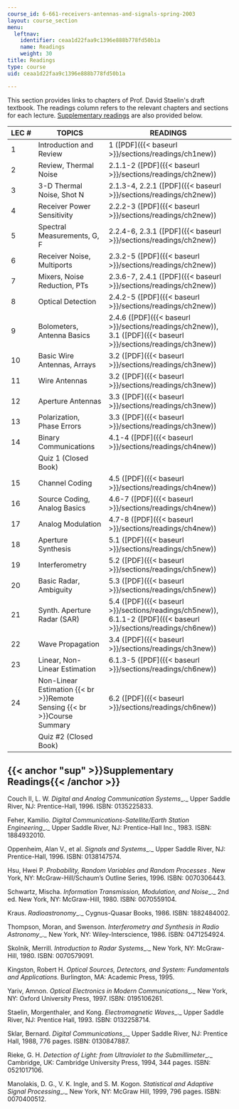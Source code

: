 ```yaml
---
course_id: 6-661-receivers-antennas-and-signals-spring-2003
layout: course_section
menu:
  leftnav:
    identifier: ceaa1d22faa9c1396e888b778fd50b1a
    name: Readings
    weight: 30
title: Readings
type: course
uid: ceaa1d22faa9c1396e888b778fd50b1a

---
```


This section provides links to chapters of Prof. David Staelin's draft textbook. The readings column refers to the relevant chapters and sections for each lecture. [Supplementary readings](#sup) are also provided below.

| LEC # | TOPICS | READINGS |
| --- | --- | --- |
| 1 | Introduction and Review | 1 ([PDF]({{< baseurl >}}/sections/readings/ch1new)) |
| 2 | Review, Thermal Noise | 2.1.1-2 ([PDF]({{< baseurl >}}/sections/readings/ch2new)) |
| 3 | 3-D Thermal Noise, Shot N | 2.1.3-4, 2.2.1 ([PDF]({{< baseurl >}}/sections/readings/ch2new)) |
| 4 | Receiver Power Sensitivity | 2.2.2-3 ([PDF]({{< baseurl >}}/sections/readings/ch2new)) |
| 5 | Spectral Measurements, G, F | 2.2.4-6, 2.3.1 ([PDF]({{< baseurl >}}/sections/readings/ch2new)) |
| 6 | Receiver Noise, Multiports | 2.3.2-5 ([PDF]({{< baseurl >}}/sections/readings/ch2new)) |
| 7 | Mixers, Noise Reduction, PTs | 2.3.6-7, 2.4.1 ([PDF]({{< baseurl >}}/sections/readings/ch2new)) |
| 8 | Optical Detection | 2.4.2-5 ([PDF]({{< baseurl >}}/sections/readings/ch2new)) |
| 9 | Bolometers, Antenna Basics | 2.4.6 ([PDF]({{< baseurl >}}/sections/readings/ch2new)), 3.1 ([PDF]({{< baseurl >}}/sections/readings/ch3new)) |
| 10 | Basic Wire Antennas, Arrays | 3.2 ([PDF]({{< baseurl >}}/sections/readings/ch3new)) |
| 11 | Wire Antennas | 3.2 ([PDF]({{< baseurl >}}/sections/readings/ch3new)) |
| 12 | Aperture Antennas | 3.3 ([PDF]({{< baseurl >}}/sections/readings/ch3new)) |
| 13 | Polarization, Phase Errors | 3.3 ([PDF]({{< baseurl >}}/sections/readings/ch3new)) |
| 14 | Binary Communications | 4.1-4 ([PDF]({{< baseurl >}}/sections/readings/ch4new)) |
| &nbsp; | Quiz 1 (Closed Book) | &nbsp; |
| 15 | Channel Coding | 4.5 ([PDF]({{< baseurl >}}/sections/readings/ch4new)) |
| 16 | Source Coding, Analog Basics | 4.6-7 ([PDF]({{< baseurl >}}/sections/readings/ch4new)) |
| 17 | Analog Modulation | 4.7-8 ([PDF]({{< baseurl >}}/sections/readings/ch4new)) |
| 18 | Aperture Synthesis | 5.1 ([PDF]({{< baseurl >}}/sections/readings/ch5new)) |
| 19 | Interferometry | 5.2 ([PDF]({{< baseurl >}}/sections/readings/ch5new)) |
| 20 | Basic Radar, Ambiguity | 5.3 ([PDF]({{< baseurl >}}/sections/readings/ch5new)) |
| 21 | Synth. Aperture Radar (SAR) | 5.4 ([PDF]({{< baseurl >}}/sections/readings/ch5new)), 6.1.1-2 ([PDF]({{< baseurl >}}/sections/readings/ch6new)) |
| 22 | Wave Propagation | 3.4 ([PDF]({{< baseurl >}}/sections/readings/ch3new)) |
| 23 | Linear, Non-Linear Estimation | 6.1.3-5 ([PDF]({{< baseurl >}}/sections/readings/ch6new)) |
| 24 | Non-Linear Estimation  {{< br >}}Remote Sensing  {{< br >}}Course Summary | 6.2 ([PDF]({{< baseurl >}}/sections/readings/ch6new)) |
| &nbsp; | Quiz #2 (Closed Book) |   

{{< anchor "sup" >}}Supplementary Readings{{< /anchor >}}
---------------------------------------------------------

Couch II, L. W. _Digital and Analog Communication Systems__._ Upper Saddle River, NJ: Prentice-Hall, 1996. ISBN: 0135225833.

Feher, Kamilio. _Digital Communications-Satellite/Earth Station Engineering__._ Upper Saddle River, NJ: Prentice-Hall Inc., 1983. ISBN: 1884932010.

Oppenheim, Alan V., et al. _Signals and Systems__._ Upper Saddle River, NJ: Prentice-Hall, 1996. ISBN: 0138147574.

Hsu, Hwei P. _Probability, Random Variables and Random Processes ._ New York, NY: McGraw-Hill/Schaum’s Outline Series, 1996. ISBN: 0070306443.

Schwartz, Mischa. _Information Transmission, Modulation, and Noise__._ 2nd ed. New York, NY: McGraw-Hill, 1980. ISBN: 0070559104.

Kraus. _Radioastronomy__._ Cygnus-Quasar Books, 1986. ISBN: 1882484002.

Thompson, Moran, and Swenson. _Interferometry and Synthesis in Radio Astronomy__._ New York, NY: Wiley-Interscience, 1986. ISBN: 0471254924.

Skolnik, Merrill. _Introduction to Radar Systems__._ New York, NY: McGraw-Hill, 1980. ISBN: 0070579091.

Kingston, Robert H. _Optical Sources, Detectors, and System: Fundamentals and Applications._ Burlington, MA: Academic Press, 1995.

Yariv, Amnon. _Optical Electronics in Modern Communications__._ New York, NY: Oxford University Press, 1997. ISBN: 0195106261.

Staelin, Morgenthaler, and Kong. _Electromagnetic Waves__._ Upper Saddle River, NJ: Prentice Hall, 1993. ISBN: 0132258714.

Sklar, Bernard. _Digital Communications__._ Upper Saddle River, NJ: Prentice Hall, 1988, 776 pages. ISBN: 0130847887.

Rieke, G. H. _Detection of Light: from Ultraviolet to the Submillimeter__._ Cambridge, UK: Cambridge University Press, 1994, 344 pages. ISBN: 0521017106.

Manolakis, D. G., V. K. Ingle, and S. M. Kogon. _Statistical and Adaptive Signal Processing__._ New York, NY: McGraw Hill, 1999, 796 pages. ISBN: 0070400512.